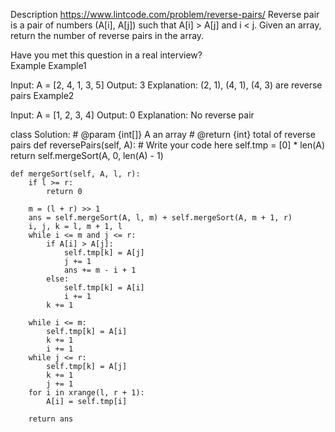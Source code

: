 Description
https://www.lintcode.com/problem/reverse-pairs/
Reverse pair is a pair of numbers (A[i], A[j]) such that A[i] > A[j] and i < j. Given an array, return the number of reverse pairs in the array.

Have you met this question in a real interview?  
Example
Example1

Input:  A = [2, 4, 1, 3, 5]
Output: 3
Explanation:
(2, 1), (4, 1), (4, 3) are reverse pairs
Example2

Input:  A = [1, 2, 3, 4]
Output: 0
Explanation:
No reverse pair



class Solution:
    # @param {int[]} A an array
    # @return {int} total of reverse pairs
    def reversePairs(self, A):
        # Write your code here
        self.tmp = [0] * len(A)
        return self.mergeSort(A, 0, len(A) - 1)

    def mergeSort(self, A, l, r):
        if l >= r:
            return 0
        
        m = (l + r) >> 1
        ans = self.mergeSort(A, l, m) + self.mergeSort(A, m + 1, r)
        i, j, k = l, m + 1, l
        while i <= m and j <= r:
            if A[i] > A[j]:
                self.tmp[k] = A[j]
                j += 1
                ans += m - i + 1
            else:
                self.tmp[k] = A[i]
                i += 1
            k += 1
    
        while i <= m:
            self.tmp[k] = A[i]
            k += 1
            i += 1
        while j <= r:
            self.tmp[k] = A[j]
            k += 1
            j += 1
        for i in xrange(l, r + 1):
            A[i] = self.tmp[i]

        return ans

